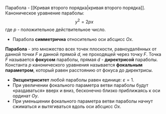 Парабола - [[Кривая второго порядка|кривая второго порядка]].
Каноническое уравнение параболы:$$y^2=2px$$где $p$ - положительное действительное число.
- Парабола **симметрична** относительно оси абсцисс $Ox$.

**Парабола** - это множество всех точек плоскости, равноудалённых от данной точки $F$ и данной прямой $d$, не проходящей через точку $F$. Точка $F$ называется **фокусом** параболы, прямая $d$ - **директрисой** параболы. Константа $p$ канонического уравнения называется **фокальным параметром**, который равен расстоянию от фокуса до директрисы.

- **Эксцентриситет** любой параболы равен единице: $\varepsilon=1$.
- При увеличении фокального параметра ветви параболы будут «раздаваться» вверх и вниз, бесконечно близко приближаясь к оси ординат $Oy$.
- При уменьшении фокального параметра ветви параболы начнут сжиматься и вытягиваться вдоль оси абсцисс $Ox$.
